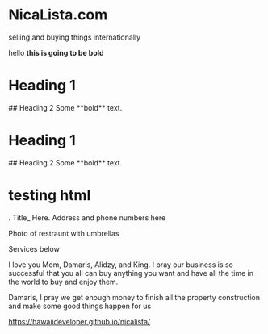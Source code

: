 # NicaLista.com
selling and buying things internationally


 hello **this is going to be bold**<link href="style.css" rel="stylesheet"></link>

# Heading 1

<div class="something" markdown="1">
  ## Heading 2
  Some **bold** text.
</div>


# Heading 1

<div class="something" >
  ## Heading 2
  Some **bold** text.
 
 <h1> testing html </h1>
</div>




<insert photo here>.             Title_ Here.            Address and phone numbers here



Photo of restraunt with umbrellas









Services below







I love you Mom, Damaris, Alidzy, and King.  I pray our business is so successful that you all can buy anything you want and have all the time in the world to 
buy and enjoy them.

Damaris, I pray we get enough money to finish all the property construction and make some good things happen for us


https://hawaiideveloper.github.io/nicalista/
